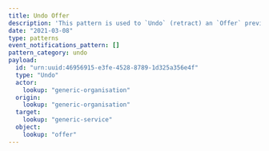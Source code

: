 ```yaml
---
title: Undo Offer
description: 'This pattern is used to `Undo` (retract) an `Offer` previously made.'
date: "2021-03-08"
type: patterns
event_notifications_pattern: []
pattern_category: undo
payload:
  id: "urn:uuid:46956915-e3fe-4528-8789-1d325a356e4f"
  type: "Undo"
  actor:
    lookup: "generic-organisation"
  origin:
    lookup: "generic-organisation"
  target:
    lookup: "generic-service"
  object:
    lookup: "offer"
---
```


